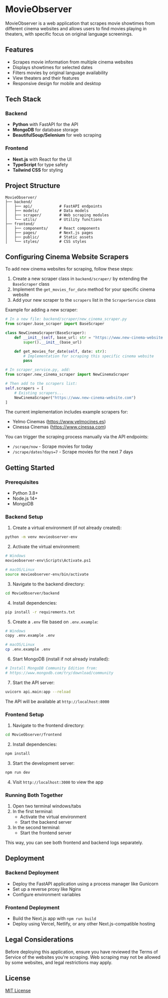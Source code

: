# MovieObserver

MovieObserver is a web application that scrapes movie showtimes from different cinema websites and allows users to find movies playing in theaters, with specific focus on original language screenings.

## Features

- Scrapes movie information from multiple cinema websites
- Displays showtimes for selected dates
- Filters movies by original language availability
- View theaters and their features
- Responsive design for mobile and desktop

## Tech Stack

### Backend

- **Python** with FastAPI for the API
- **MongoDB** for database storage
- **BeautifulSoup/Selenium** for web scraping

### Frontend

- **Next.js** with React for the UI
- **TypeScript** for type safety
- **Tailwind CSS** for styling

## Project Structure

```
MovieObserver/
├── backend/
│   ├── api/            # FastAPI endpoints
│   ├── models/         # Data models
│   ├── scraper/        # Web scraping modules
│   └── utils/          # Utility functions
├── frontend/
│   ├── components/     # React components
│   ├── pages/          # Next.js pages
│   ├── public/         # Static assets
│   └── styles/         # CSS styles
```

## Configuring Cinema Website Scrapers

To add new cinema websites for scraping, follow these steps:

1. Create a new scraper class in `backend/scraper/` by extending the `BaseScraper` class
2. Implement the `get_movies_for_date` method for your specific cinema website
3. Add your new scraper to the `scrapers` list in the `ScraperService` class

Example for adding a new scraper:

```python
# In a new file: backend/scraper/new_cinema_scraper.py
from scraper.base_scraper import BaseScraper

class NewCinemaScraper(BaseScraper):
    def __init__(self, base_url: str = "https://www.new-cinema-website.com"):
        super().__init__(base_url)

    def get_movies_for_date(self, date: str):
        # Implementation for scraping this specific cinema website
        pass

# In scraper_service.py, add:
from scraper.new_cinema_scraper import NewCinemaScraper

# Then add to the scrapers list:
self.scrapers = [
    # Existing scrapers...
    NewCinemaScraper("https://www.new-cinema-website.com")
]
```

The current implementation includes example scrapers for:

- Yelmo Cinemas (https://www.yelmocines.es)
- Cinessa Cinemas (https://www.cinessa.com)

You can trigger the scraping process manually via the API endpoints:

- `/scrape/now` - Scrape movies for today
- `/scrape/dates?days=7` - Scrape movies for the next 7 days

## Getting Started

### Prerequisites

- Python 3.8+
- Node.js 14+
- MongoDB

### Backend Setup

1. Create a virtual environment (if not already created):

```bash
python -m venv movieobserver-env
```

2. Activate the virtual environment:

```bash
# Windows
movieobserver-env\Scripts\Activate.ps1

# macOS/Linux
source movieobserver-env/bin/activate
```

3. Navigate to the backend directory:

```bash
cd MovieObserver/backend
```

4. Install dependencies:

```bash
pip install -r requirements.txt
```

5. Create a `.env` file based on `.env.example`:

```bash
# Windows
copy .env.example .env

# macOS/Linux
cp .env.example .env
```

6. Start MongoDB (install if not already installed):

```bash
# Install MongoDB Community Edition from:
# https://www.mongodb.com/try/download/community
```

7. Start the API server:

```bash
uvicorn api.main:app --reload
```

The API will be available at `http://localhost:8000`

### Frontend Setup

1. Navigate to the frontend directory:

```bash
cd MovieObserver/frontend
```

2. Install dependencies:

```bash
npm install
```

3. Start the development server:

```bash
npm run dev
```

4. Visit `http://localhost:3000` to view the app

### Running Both Together

1. Open two terminal windows/tabs
2. In the first terminal:
   - Activate the virtual environment
   - Start the backend server
3. In the second terminal:
   - Start the frontend server

This way, you can see both frontend and backend logs separately.

## Deployment

### Backend Deployment

- Deploy the FastAPI application using a process manager like Gunicorn
- Set up a reverse proxy like Nginx
- Configure environment variables

### Frontend Deployment

- Build the Next.js app with `npm run build`
- Deploy using Vercel, Netlify, or any other Next.js-compatible hosting

## Legal Considerations

Before deploying this application, ensure you have reviewed the Terms of Service of the websites you're scraping. Web scraping may not be allowed by some websites, and legal restrictions may apply.

## License

[MIT License](LICENSE)
